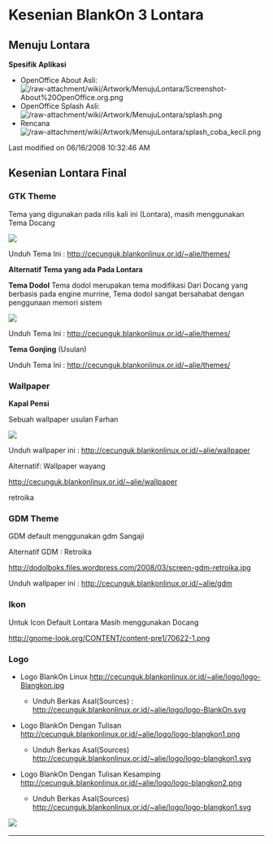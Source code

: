 # Kesenian BlankOn 3 Lontara

## Menuju Lontara
**Spesifik Aplikasi**
  * OpenOffice About
      Asli:
      ![/raw-attachment/wiki/Artwork/MenujuLontara/Screenshot-About%20OpenOffice.org.png](http://dev.blankonlinux.or.id/wiki/raw-attachment/wiki/Artwork/MenujuLontara/Screenshot-About%20OpenOffice.org.png)
  * OpenOffice Splash
      Asli:
      ![/raw-attachment/wiki/Artwork/MenujuLontara/splash.png](http://dev.blankonlinux.or.id/wiki/raw-attachment/wiki/Artwork/MenujuLontara/splash.png)
  * Rencana
  ![/raw-attachment/wiki/Artwork/MenujuLontara/splash_coba_kecil.png](http://dev.blankonlinux.or.id/attachment/wiki/Keseneian/MenujuLontara/splash_coba_kecil.png)
 
Last modified on 06/16/2008 10:32:46 AM


## Kesenian Lontara Final

### GTK Theme

Tema yang digunakan pada rilis kali ini (Lontara), masih menggunakan Tema Docang

![](http://dodolboks.files.wordpress.com/2008/03/docang.jpg)

Unduh Tema Ini : ​http://cecunguk.blankonlinux.or.id/~alie/themes/

**Alternatif Tema yang ada Pada Lontara**

**Tema Dodol**
Tema dodol merupakan tema modifikasi Dari Docang yang berbasis pada engine murrine, Tema dodol sangat bersahabat dengan penggunaan memori sistem

![](http://dodolboks.files.wordpress.com/2008/03/screen-dodol.jpg)

Unduh Tema Ini : ​http://cecunguk.blankonlinux.or.id/~alie/themes/

**Tema Gonjing** (Usulan)

Unduh Tema Ini : ​http://cecunguk.blankonlinux.or.id/~alie/themes/

### Wallpaper

**Kapal Pensi**

Sebuah wallpaper usulan Farhan

![](http://cecunguk.blankonlinux.or.id/~alie/screen/kapal-pensi.jpg)

Unduh wallpaper ini : ​http://cecunguk.blankonlinux.or.id/~alie/wallpaper

Alternatif: Wallpaper wayang

​http://cecunguk.blankonlinux.or.id/~alie/wallpaper

retroika 

### GDM Theme

GDM default menggunakan gdm Sangaji

Alternatif GDM : Retroika

http://dodolboks.files.wordpress.com/2008/03/screen-gdm-retroika.jpg

Unduh wallpaper ini : ​http://cecunguk.blankonlinux.or.id/~alie/gdm

### Ikon

Untuk Icon Default Lontara Masih menggunakan Docang

http://gnome-look.org/CONTENT/content-pre1/70622-1.png

### Logo

* Logo BlankOn Linux http://cecunguk.blankonlinux.or.id/~alie/logo/logo-Blangkon.jpg

  + Unduh Berkas Asal(Sources) : ​http://cecunguk.blankonlinux.or.id/~alie/logo/logo-BlankOn.svg

* Logo BlankOn Dengan Tulisan http://cecunguk.blankonlinux.or.id/~alie/logo/logo-blangkon1.png

  + Unduh Berkas Asal(Sources) ​http://cecunguk.blankonlinux.or.id/~alie/logo/logo-blangkon1.svg

* Logo BlankOn Dengan Tulisan Kesamping http://cecunguk.blankonlinux.or.id/~alie/logo/logo-blangkon2.png

  + Unduh Berkas Asal(Sources) ​http://cecunguk.blankonlinux.or.id/~alie/logo/logo-blangkon1.svg

​![](http://cecunguk.blankonlinux.or.id/~alie/logo/logo-blangkon2.svg)




---
 



